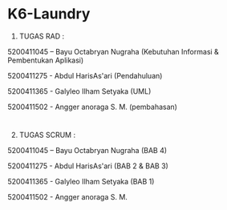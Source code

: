 # K6-Laundry

1. TUGAS RAD  :

5200411045 – Bayu Octabryan Nugraha   (Kebutuhan Informasi & Pembentukan Aplikasi)

5200411275 - Abdul HarisAs'ari        (Pendahuluan)

5200411365 - Galyleo Ilham Setyaka    (UML)

5200411502 - Angger anoraga S. M.     (pembahasan)

#

2. TUGAS SCRUM  :

5200411045 – Bayu Octabryan Nugraha   (BAB 4)

5200411275 - Abdul HarisAs'ari        (BAB 2 & BAB 3)

5200411365 - Galyleo Ilham Setyaka    (BAB 1)

5200411502 - Angger anoraga S. M.     
